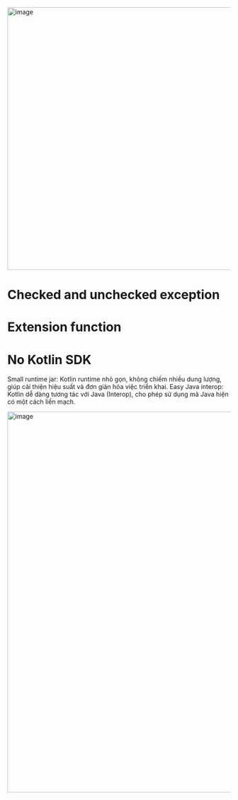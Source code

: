 <img width="593" alt="image" src="https://github.com/user-attachments/assets/be74707d-d23c-4684-9043-3ccb6529f637" />

# Checked and unchecked exception
# Extension function

# No Kotlin SDK
Small runtime jar: Kotlin runtime nhỏ gọn, không chiếm nhiều dung lượng, giúp cải thiện hiệu suất và đơn giản hóa việc triển khai.
Easy Java interop: Kotlin dễ dàng tương tác với Java (Interop), cho phép sử dụng mã Java hiện có một cách liền mạch.

<img width="860" alt="image" src="https://github.com/user-attachments/assets/fe6dd78d-f78e-4cf4-8b45-3b731ab7469f" />
